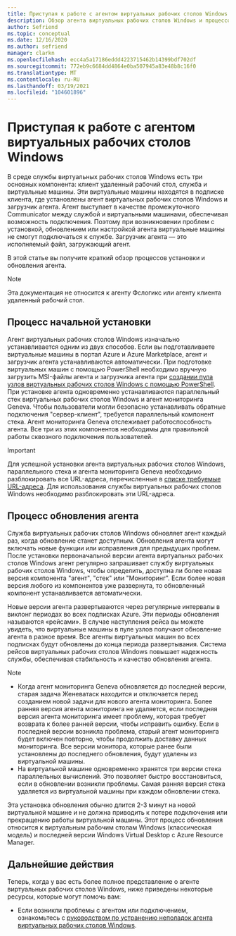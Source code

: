 ```yaml
---
title: Приступая к работе с агентом виртуальных рабочих столов Windows
description: Обзор агента виртуальных рабочих столов Windows и процессов обновления.
author: Sefriend
ms.topic: conceptual
ms.date: 12/16/2020
ms.author: sefriend
manager: clarkn
ms.openlocfilehash: ecc4a5a17186eddd4223715462b14399bdf702df
ms.sourcegitcommit: 772eb9c6684dd4864e0ba507945a83e48b8c16f0
ms.translationtype: MT
ms.contentlocale: ru-RU
ms.lasthandoff: 03/19/2021
ms.locfileid: "104601896"
---
```

# <a name="get-started-with-the-windows-virtual-desktop-agent"></a>Приступая к работе с агентом виртуальных рабочих столов Windows

В среде службы виртуальных рабочих столов Windows есть три основных компонента: клиент удаленный рабочий стол, служба и виртуальные машины. Эти виртуальные машины находятся в подписке клиента, где установлены агент виртуальных рабочих столов Windows и загрузчик агента. Агент выступает в качестве промежуточного Communicator между службой и виртуальными машинами, обеспечивая возможность подключения. Поэтому при возникновении проблем с установкой, обновлением или настройкой агента виртуальные машины не смогут подключаться к службе. Загрузчик агента — это исполняемый файл, загружающий агент. 

В этой статье вы получите краткий обзор процессов установки и обновления агента.

>[!NOTE]
>Эта документация не относится к агенту Фслогикс или агенту клиента удаленный рабочий стол.


## <a name="initial-installation-process"></a>Процесс начальной установки

Агент виртуальных рабочих столов Windows изначально устанавливается одним из двух способов. Если вы подготавливаете виртуальные машины в портал Azure и Azure Marketplace, агент и загрузчик агента устанавливаются автоматически. При подготовке виртуальных машин с помощью PowerShell необходимо вручную загрузить MSI-файлы агента и загрузчика агента при [создании пула узлов виртуальных рабочих столов Windows с помощью PowerShell](create-host-pools-powershell.md#register-the-virtual-machines-to-the-windows-virtual-desktop-host-pool). При установке агента одновременно устанавливаются параллельный стек виртуальных рабочих столов Windows и агент мониторинга Geneva. Чтобы пользователи могли безопасно устанавливать обратные подключения "сервер-клиент", требуется параллельный компонент стека. Агент мониторинга Geneva отслеживает работоспособность агента. Все три из этих компонентов необходимы для правильной работы сквозного подключения пользователей.

>[!IMPORTANT]
>Для успешной установки агента виртуальных рабочих столов Windows, параллельного стека и агента мониторинга Geneva необходимо разблокировать все URL-адреса, перечисленные в [списке требуемые URL-адреса](safe-url-list.md#virtual-machines). Для использования службы виртуальных рабочих столов Windows необходимо разблокировать эти URL-адреса.

## <a name="agent-update-process"></a>Процесс обновления агента

Служба виртуальных рабочих столов Windows обновляет агент каждый раз, когда обновление станет доступным. Обновления агента могут включать новые функции или исправления для предыдущих проблем. После установки первоначальной версии агента виртуальных рабочих столов Windows агент регулярно запрашивает службу виртуальных рабочих столов Windows, чтобы определить, доступна ли более новая версия компонента "агент", "стек" или "Мониторинг". Если более новая версия любого из компонентов уже развернута, то обновленный компонент устанавливается автоматически.

Новые версии агента развертываются через регулярные интервалы в виклонг периодах во всех подписках Azure. Эти периоды обновления называются «рейсами». В случае наступления рейса вы можете увидеть, что виртуальные машины в пуле узлов получают обновление агента в разное время. Все агенты виртуальных машин во всех подписках будут обновлены до конца периода развертывания. Система рейсов виртуальных рабочих столов Windows повышает надежность службы, обеспечивая стабильность и качество обновления агента.


>[!NOTE]
>- Когда агент мониторинга Geneva обновляется до последней версии, старая задача Женеватаск находится и отключается перед созданием новой задачи для нового агента мониторинга. Более ранняя версия агента мониторинга не удаляется, если последняя версия агента мониторинга имеет проблему, которая требует возврата к более ранней версии, чтобы исправить ошибку. Если в последней версии возникла проблема, старый агент мониторинга будет включен повторно, чтобы продолжить доставку данных мониторинга. Все версии монитора, которые ранее были установлены до последнего обновления, будут удалены из виртуальной машины.
>- На виртуальной машине одновременно хранятся три версии стека параллельных вычислений. Это позволяет быстро восстановиться, если в обновлении возникли проблемы. Самая ранняя версия стека удаляется из виртуальной машины при каждом обновлении стека.

Эта установка обновления обычно длится 2-3 минут на новой виртуальной машине и не должна приводить к потере подключения или прекращению работы виртуальной машины. Этот процесс обновления относится к виртуальным рабочим столам Windows (классическая модель) и последней версии Windows Virtual Desktop с Azure Resource Manager.

## <a name="next-steps"></a>Дальнейшие действия

Теперь, когда у вас есть более полное представление о агенте виртуальных рабочих столов Windows, ниже приведены некоторые ресурсы, которые могут помочь вам:

- Если возникли проблемы с агентом или подключением, ознакомьтесь с [руководством по устранению неполадок агента виртуальных рабочих столов Windows](troubleshoot-agent.md).
